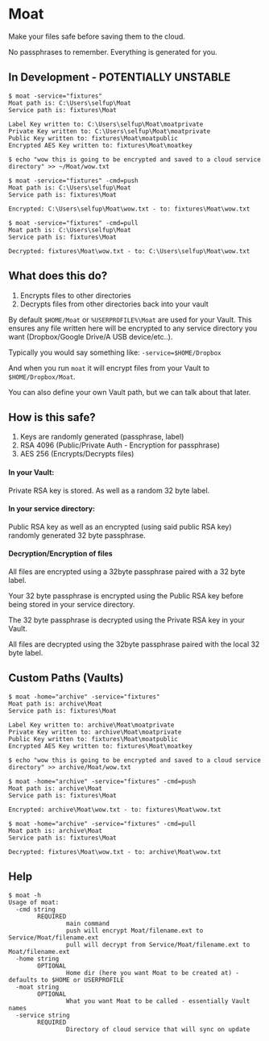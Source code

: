 # Moat

Make your files safe before saving them to the cloud.

No passphrases to remember. Everything is generated for you.

## In Development - POTENTIALLY UNSTABLE

```
$ moat -service="fixtures"
Moat path is: C:\Users\selfup\Moat
Service path is: fixtures\Moat

Label Key written to: C:\Users\selfup\Moat\moatprivate
Private Key written to: C:\Users\selfup\Moat\moatprivate
Public Key written to: fixtures\Moat\moatpublic
Encrypted AES Key written to: fixtures\Moat\moatkey

$ echo "wow this is going to be encrypted and saved to a cloud service directory" >> ~/Moat/wow.txt

$ moat -service="fixtures" -cmd=push
Moat path is: C:\Users\selfup\Moat
Service path is: fixtures\Moat

Encrypted: C:\Users\selfup\Moat\wow.txt - to: fixtures\Moat\wow.txt

$ moat -service="fixtures" -cmd=pull
Moat path is: C:\Users\selfup\Moat
Service path is: fixtures\Moat

Decrypted: fixtures\Moat\wow.txt - to: C:\Users\selfup\Moat\wow.txt
```

## What does this do?

1. Encrypts files to other directories
1. Decrypts files from other directories back into your vault

By default `$HOME/Moat` or `%USERPROFILE%\Moat` are used for your Vault. This ensures any file written here will be encrypted to any service directory you want (Dropbox/Google Drive/A USB device/etc..).

Typically you would say something like: `-service=$HOME/Dropbox`

And when you run `moat` it will encrypt files from your Vault to `$HOME/Dropbox/Moat`.

You can also define your own Vault path, but we can talk about that later.

## How is this safe?

1. Keys are randomly generated (passphrase, label)
1. RSA 4096 (Public/Private Auth - Encryption for passphrase)
1. AES 256 (Encrypts/Decrypts files)

#### In your Vault:

Private RSA key is stored. As well as a random 32 byte label.

#### In your service directory:

Public RSA key as well as an encrypted (using said public RSA key) randomly generated 32 byte passphrase.

#### Decryption/Encryption of files

All files are encrypted using a 32byte passphrase paired with a 32 byte label.

Your 32 byte passphrase is encrypted using the Public RSA key before being stored in your service directory.

The 32 byte passphrase is decrypted using the Private RSA key in your Vault.

All files are decrypted using the 32byte passphrase paired with the local 32 byte label.

## Custom Paths (Vaults)

```
$ moat -home="archive" -service="fixtures"
Moat path is: archive\Moat
Service path is: fixtures\Moat

Label Key written to: archive\Moat\moatprivate
Private Key written to: archive\Moat\moatprivate
Public Key written to: fixtures\Moat\moatpublic
Encrypted AES Key written to: fixtures\Moat\moatkey

$ echo "wow this is going to be encrypted and saved to a cloud service directory" >> archive/Moat/wow.txt

$ moat -home="archive" -service="fixtures" -cmd=push
Moat path is: archive\Moat
Service path is: fixtures\Moat

Encrypted: archive\Moat\wow.txt - to: fixtures\Moat\wow.txt

$ moat -home="archive" -service="fixtures" -cmd=pull
Moat path is: archive\Moat
Service path is: fixtures\Moat

Decrypted: fixtures\Moat\wow.txt - to: archive\Moat\wow.txt
```

## Help

```
$ moat -h
Usage of moat:
  -cmd string
        REQUIRED
                main command
                push will encrypt Moat/filename.ext to Service/Moat/filename.ext
                pull will decrypt from Service/Moat/filename.ext to Moat/filename.ext
  -home string
        OPTIONAL
                Home dir (here you want Moat to be created at) - defaults to $HOME or USERPROFILE
  -moat string
        OPTIONAL
                What you want Moat to be called - essentially Vault names
  -service string
        REQUIRED
                Directory of cloud service that will sync on update
```
